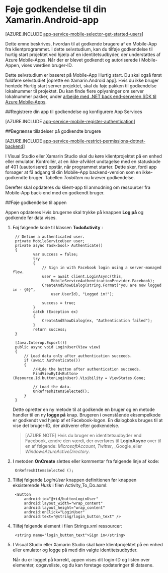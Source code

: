 <properties
    pageTitle="Introduktion til godkendelse til Mobile-Apps i Xamarin Android"
    description="Lær at bruge Mobile-Apps til at godkende brugere af din Xamarin Android app gennem en række forskellige identitetsudbydere, herunder AAD, Google, Facebook, Twitter og Microsoft."
    services="app-service\mobile"
    documentationCenter="xamarin"
    authors="adrianhall"
    manager="dwrede"
    editor=""/>

<tags
    ms.service="app-service-mobile"
    ms.workload="mobile"
    ms.tgt_pltfrm="mobile-xamarin-android"
    ms.devlang="dotnet"
    ms.topic="article"
    ms.date="10/01/2016"
    ms.author="adrianha"/>

# <a name="add-authentication-to-your-xamarinandroid-app"></a>Føje godkendelse til din Xamarin.Android-app

[AZURE.INCLUDE [app-service-mobile-selector-get-started-users](../../includes/app-service-mobile-selector-get-started-users.md)]

Dette emne beskrives, hvordan til at godkende brugere af en Mobile-App fra klientprogrammet. I dette selvstudium, kan du tilføje godkendelse til hurtig start projektet ved hjælp af en identitetsudbyder, der understøttes af Azure Mobile-Apps. Når der er blevet godkendt og autoriserede i Mobile-Appen, vises værdien bruger-ID.

Dette selvstudium er baseret på Mobile-App Hurtig start. Du skal også først fuldføre selvstudiet [oprette en Xamarin.Android app]. Hvis du ikke bruger hentede Hurtig start server projektet, skal du føje pakken til godkendelse lokalnummer til projektet. Du kan finde flere oplysninger om server lokalnummer pakker, under [arbejde med .NET back end-serveren SDK til Azure Mobile-Apps](app-service-mobile-dotnet-backend-how-to-use-server-sdk.md).

##<a name="register"></a>Registrere din app til godkendelse og konfigurere App Services

[AZURE.INCLUDE [app-service-mobile-register-authentication](../../includes/app-service-mobile-register-authentication.md)]

##<a name="permissions"></a>Begrænse tilladelser på godkendte brugere

[AZURE.INCLUDE [app-service-mobile-restrict-permissions-dotnet-backend](../../includes/app-service-mobile-restrict-permissions-dotnet-backend.md)]

I Visual Studio eller Xamarin Studio skal du køre klientprojektet på en enhed eller emulator. Kontrollér, at en ikke-afviklet undtagelse med en statuskode af 401 (uautoriseret) opstår, når programmet starter. Dette sker, fordi app forsøger at få adgang til din Mobile-App backend-version som en ikke-godkendte bruger. Tabellen *TodoItem* nu kræver godkendelse.

Derefter skal opdateres du klient-app til anmodning om ressourcer fra Mobile-App back-end med en godkendt bruger.

##<a name="add-authentication"></a>Føje godkendelse til appen

Appen opdateres Hvis brugerne skal trykke på knappen **Log på** og godkende før data vises.

1. Føj følgende kode til klassen **TodoActivity** :

        // Define a authenticated user.
        private MobileServiceUser user;
        private async Task<bool> Authenticate()
        {
                var success = false;
                try
                {
                    // Sign in with Facebook login using a server-managed flow.
                    user = await client.LoginAsync(this,
                        MobileServiceAuthenticationProvider.Facebook);
                    CreateAndShowDialog(string.Format("you are now logged in - {0}",
                        user.UserId), "Logged in!");

                    success = true;
                }
                catch (Exception ex)
                {
                    CreateAndShowDialog(ex, "Authentication failed");
                }
                return success;
        }

        [Java.Interop.Export()]
        public async void LoginUser(View view)
        {
            // Load data only after authentication succeeds.
            if (await Authenticate())
            {
                //Hide the button after authentication succeeds.
                FindViewById<Button>(Resource.Id.buttonLoginUser).Visibility = ViewStates.Gone;

                // Load the data.
                OnRefreshItemsSelected();
            }
        }

    Dette opretter en ny metode til at godkende en bruger og en metode handler til en ny **logge på** knap. Brugeren i ovenstående eksempelkode er godkendt ved hjælp af et Facebook-logon. En dialogboks bruges til at vise det bruger-ID, der aktiverer efter godkendelse.

    > [AZURE.NOTE] Hvis du bruger en identitetsudbyder end Facebook, ændre den værdi, der overføres til **LoginAsync** over til en af følgende: _MicrosoftAccount_, _Twitter_, _Google_eller _WindowsAzureActiveDirectory_.

3. I metoden **OnCreate** slettes eller kommentar fra følgende linje af kode:

        OnRefreshItemsSelected ();

4. Tilføj følgende *LoginUser* knappen definitionen før knappen eksisterende *Husk* i filen Activity_To_Do.axml:

        <Button
            android:id="@+id/buttonLoginUser"
            android:layout_width="wrap_content"
            android:layout_height="wrap_content"
            android:onClick="LoginUser"
            android:text="@string/login_button_text" />

5. Tilføj følgende element i filen Strings.xml ressourcer:

        <string name="login_button_text">Sign in</string>

6. I Visual Studio eller Xamarin Studio skal køre klientprojektet på en enhed eller emulator og logge på med din valgte identitetsudbyder.

    Når du er logget på korrekt, appen vises dit login-ID og listen over elementer, opgaveliste, og du kan foretage opdateringer til dataene.


<!-- URLs. -->
[Oprette en Xamarin.Android-app]: app-service-mobile-xamarin-android-get-started.md
